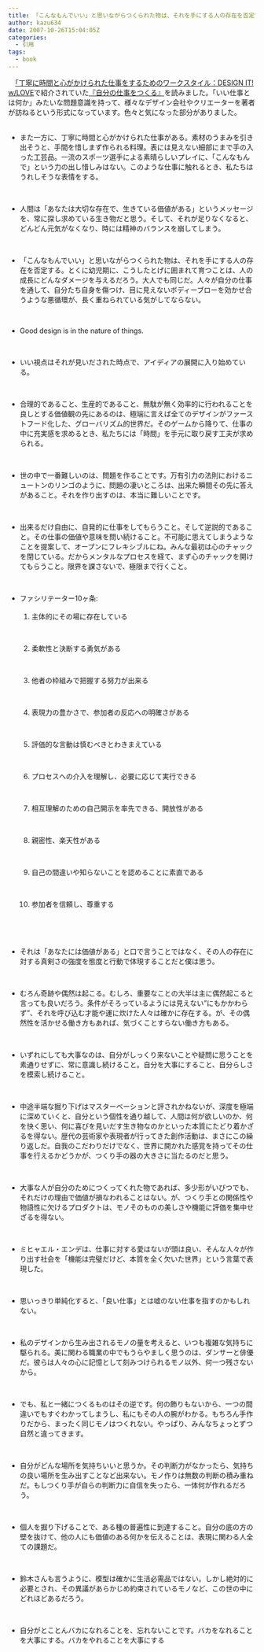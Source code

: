 ```yaml
---
title: 「こんなもんでいい」と思いながらつくられた物は、それを手にする人の存在を否定する
author: kazu634
date: 2007-10-26T15:04:05Z
categories:
  - 引用
tags:
  - book
---
```

<div class="section">
<p>
    　<a href="http://gitanez.seesaa.net/article/55468342.html" onclick="__gaTracker('send', 'event', 'outbound-article', 'http://gitanez.seesaa.net/article/55468342.html', '「丁寧に時間と心がかけられた仕事をするためのワークスタイル：DESIGN IT! w/LOVE');" target="blank">「丁寧に時間と心がかけられた仕事をするためのワークスタイル：DESIGN IT! w/LOVE</a>で紹介されていた<a href="https://www.amazon.co.jp/exec/obidos/ASIN/4794965850/goodpic-22/" onclick="__gaTracker('send', 'event', 'outbound-article', 'https://www.amazon.co.jp/exec/obidos/ASIN/4794965850/goodpic-22/', '『自分の仕事をつくる』');" target="_top">『自分の仕事をつくる』</a>を読みました。「いい仕事とは何か」みたいな問題意識を持って、様々なデザイン会社やクリエーターを著者が訪ねるという形式になっています。色々と気になった部分がありました。
</p>

<ul>
    &#160;

<li>
      また一方に、丁寧に時間と心がかけられた仕事がある。素材のうまみを引き出そうと、手間を惜しまず作られる料理。表には見えない細部にまで手の入った工芸品。一流のスポーツ選手による素晴らしいプレイに、「こんなもんで」という力の出し惜しみはない。このような仕事に触れるとき、私たちはうれしそうな表情をする。
</li>
<p>
      &#160;

<li>
        人間は「あなたは大切な存在で、生きている価値がある」というメッセージを、常に探し求めている生き物だと思う。そして、それが足りなくなると、どんどん元気がなくなり、時には精神のバランスを崩してしまう。
</li>
<p>
        &#160;

<li>
          「こんなもんでいい」と思いながらつくられた物は、それを手にする人の存在を否定する。とくに幼児期に、こうしたとげに囲まれて育つことは、人の成長にどんなダメージを与えるだろう。大人でも同じだ。人々が自分の仕事を通して、自分たち自身を傷つけ、目に見えないボディーブローを効かせ合うような悪循環が、長く重ねられている気がしてならない。
</li>
<p>
          &#160;

<li>
            Good design is in the nature of things.
</li>
<p>
            &#160;

<li>
              いい視点はそれが見いだされた時点で、アイディアの展開に入り始めている。
</li>
<p>
              &#160;

<li>
                合理的であること、生産的であること、無駄が無く効率的に行われることを良しとする価値観の先にあるのは、極端に言えば全てのデザインがファーストフード化した、グローバリズム的世界だ。そのゲームから降りて、仕事の中に充実感を求めるとき、私たちには「時間」を手元に取り戻す工夫が求められる。
</li>
<p>
                &#160;

<li>
                  世の中で一番難しいのは、問題を作ることです。万有引力の法則におけるニュートンのリンゴのように、問題の凄いところは、出来た瞬間その先に答えがあること。それを作り出すのは、本当に難しいことです。
</li>
<p>
                  &#160;

<li>
                    出来るだけ自由に、自発的に仕事をしてもらうこと。そして逆説的であること。その仕事の価値や意味を問い続けること。不可能に思えてしまうようなことを提案して、オープンにフレキシブルにね。みんな最初は心のチャックを閉じている。だからメンタルなプロセスを経て、まず心のチャックを開けてもらうこと。限界を課さないで、極限まで行くこと。
</li>
<p>
                    &#160;

<li>
                      ファシリテーター10ヶ条:&#160;&#160;&#160; <ol>
                        &#160;&#160;&#160;&#160;&#160;

<li>
                          主体的にその場に存在している
</li>
<p>
                          &#160;&#160;&#160;&#160;&#160;

<li>
                            柔軟性と決断する勇気がある
</li>
<p>
                            &#160;&#160;&#160;&#160;&#160;

<li>
                              他者の枠組みで把握する努力が出来る
</li>
<p>
                              &#160;&#160;&#160;&#160;&#160;

<li>
                                表現力の豊かさで、参加者の反応への明確さがある
</li>
<p>
                                &#160;&#160;&#160;&#160;&#160;

<li>
                                  評価的な言動は慎むべきとわきまえている
</li>
<p>
                                  &#160;&#160;&#160;&#160;&#160;

<li>
                                    プロセスへの介入を理解し、必要に応じて実行できる
</li>
<p>
                                    &#160;&#160;&#160;&#160;&#160;

<li>
                                      相互理解のための自己開示を率先できる、開放性がある
</li>
<p>
                                      &#160;&#160;&#160;&#160;&#160;

<li>
                                        親密性、楽天性がある
</li>
<p>
                                        &#160;&#160;&#160;&#160;&#160;

<li>
                                          自己の間違いや知らないことを認めることに素直である
</li>
<p>
                                          &#160;&#160;&#160;&#160;&#160;

<li>
                                            参加者を信頼し、尊重する
</li>
<p>
                                            &#160;&#160;&#160; </ol>

<p>
                                              &#160; </li>

<li>
                                                それは「あなたには価値がある」と口で言うことではなく、その人の存在に対する真剣さの強度を態度と行動で体現することだと僕は思う。
</li>
<p>
                                                &#160;

<li>
                                                  むろん奇跡や偶然は起こる。むしろ、重要なことの大半は主に偶然起こると言っても良いだろう。条件がそろっているようには見えない&#8221;にもかかわらず&#8221;、それを呼び込む才能や運に炊けた人々は確かに存在する。が、その偶然性を活かせる働き方もあれば、気づくことすらない働き方もある。
</li>
<p>
                                                  &#160;

<li>
                                                    いずれにしても大事なのは、自分がしっくり来ないことや疑問に思うことを素通りせずに、常に意識し続けること。自分を大事にすること、自分らしさを模索し続けること。
</li>
<p>
                                                    &#160;

<li>
                                                      中途半端な掘り下げはマスターベーションと評されかねないが、深度を極端に深めていくと、自分という個性を通り越して、人間は何が欲しいのか、何を快く思い、何に喜びを見いだす生き物なのかといった本質にたどり着かざるを得ない。歴代の芸術家や表現者が行ってきた創作活動は、まさにこの繰り返しだ。自我のこだわりだけでなく、世界に開かれた感覚を持ってその仕事を行えるかどうかが、つくり手の器の大きさに当たるのだと思う。
</li>
<p>
                                                      &#160;

<li>
                                                        大事な人が自分のためにつくってくれた物であれば、多少形がいびつでも、それだけの理由で価値が損なわれることはない。が、つくり手との関係性や物語性に欠けるプロダクトは、モノそのものの美しさや機能に評価を集中せざるを得ない。
</li>
<p>
                                                        &#160;

<li>
                                                          ミヒャエル・エンデは、仕事に対する愛はないが頭は良い、そんな人々が作り出す社会を「機能は完璧だけど、本質を全く欠いた世界」という言葉で表現した。
</li>
<p>
                                                          &#160;

<li>
                                                            思いっきり単純化すると、「良い仕事」とは嘘のない仕事を指すのかもしれない。
</li>
<p>
                                                            &#160;

<li>
                                                              私のデザインから生み出されるモノの量を考えると、いつも複雑な気持ちに駆られる。美に関わる職業の中でもうらやましく思うのは、ダンサーと俳優だ。彼らは人々の心に記憶として刻みつけられるモノ以外、何一つ残さないから。
</li>
<p>
                                                              &#160;

<li>
                                                                でも、私と一緒につくるものはその逆です。何の飾りもないから、一つの間違いでもすぐわかってしまうし、私にもその人の腕がわかる。もちろん手作りだから、まったく同じモノはつくれない。やっぱり、みんなちょっとずつ自然と違ってきます。
</li>
<p>
                                                                &#160;

<li>
                                                                  自分がどんな場所を気持ちいいと思うか。その判断力がなかったら、気持ちの良い場所を生み出すことなど出来ない。モノ作りは無数の判断の積み重ねだ。もしつくり手が自らの判断力に自信を失ったら、一体何が作れるだろう。
</li>
<p>
                                                                  &#160;

<li>
                                                                    個人を掘り下げることで、ある種の普遍性に到達すること。自分の底の方の壁を抜けて、他の人にも価値のある何かを伝えることは、表現に関わる人全ての課題だ。
</li>
<p>
                                                                    &#160;

<li>
                                                                      鈴木さんも言うように、模型は確かに生活必需品ではない。しかし絶対的に必要とされ、その異議があらかじめ約束されているモノなど、この世の中にどれほどあるだろう。
</li>
<p>
                                                                      &#160;

<li>
                                                                        自分がとことんバカになれることを、忘れないことです。バカをなれることを大事にする。バカをやれることを大事にする</p>
